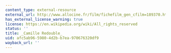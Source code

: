 ```yaml
---
content_type: external-resource
external_url: http://www.allocine.fr/film/fichefilm_gen_cfilm=189370.html
has_external_license_warning: true
license: https://en.wikipedia.org/wiki/All_rights_reserved
status: ''
title: _Camille Redouble_
uid: afc5ab96-5980-4d2b-b7ea-970676320df9
wayback_url: ''
---
```

